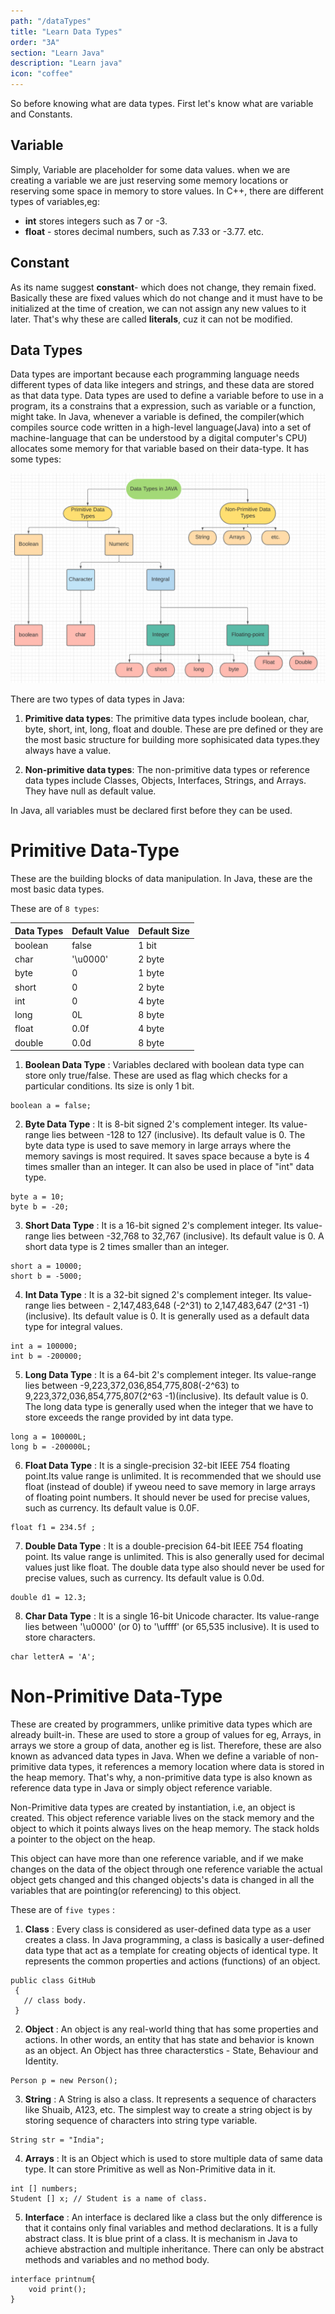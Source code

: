 ```yaml
---
path: "/dataTypes"
title: "Learn Data Types"
order: "3A"
section: "Learn Java"
description: "Learn java"
icon: "coffee"
---
```


So before knowing what are data types. First let's know what are variable and Constants.

## Variable

Simply, Variable are placeholder for some data values. when we are creating a variable we are just
reserving some memory
locations or reserving some space in memory to store values. In C++, there are different types of variables,eg:

- **int** stores integers such as 7 or -3.
- **float** - stores decimal numbers, such as 7.33 or -3.77.
  etc.

## Constant

As its name suggest **constant**- which does not change, they remain fixed. Basically these are fixed values which
do not change and it must have to be initialized at the time of creation, we can not assign any new values to
it later. That's why these are called **literals**, cuz it can not be modified.

## Data Types

Data types are important because each programming language needs different types of data like integers and
strings, and these data are stored as that data type. Data types are used to define a variable before to use in a
program, its a constrains that a expression, such as variable or a function, might take.
In Java, whenever a variable is defined, the compiler(which compiles source code written in a high-level language(Java)
into a set of machine-language that can be understood by a digital computer's CPU) allocates some memory for that
variable based on their data-type. It has some types:

![data-types](./images/dataTypes.png)

There are two types of data types in Java:

1. **Primitive data types**: The primitive data types include boolean, char, byte, short, int, long, float and double. These are pre defined or they are the most basic structure for building more sophisicated data types.they always have a value.

2. **Non-primitive data types**: The non-primitive data types or reference data types include Classes, Objects, Interfaces, Strings, and Arrays. They have null as default value.

In Java, all variables must be declared first before they can be used.

# Primitive Data-Type 

These are the building blocks of data manipulation. In Java, these are the most basic data types. 

These are of `8 types`:

|Data Types   |Default Value    |Default Size   |
|-------------|-----------------|---------------|
|boolean      |false            |1 bit          |
|char         |'\u0000'         |2 byte         |
|byte         |0                |1 byte         |
|short        |0                |2 byte         |
|int          |0                |4 byte         |
|long         |0L               |8 byte         |
|float        |0.0f             |4 byte         |
|double       |0.0d             |8 byte         |

1. **Boolean Data Type** : Variables declared with boolean data type can store only true/false. These are used as flag which checks for a particular conditions. Its size is only 1 bit.
```
boolean a = false;
```
2. **Byte Data Type** : It is 8-bit signed 2's complement integer. Its value-range lies between -128 to 127 (inclusive). Its default value is 0. The byte data type is used to save memory in large arrays where the memory savings is most required. It saves space because a byte is 4 times smaller than an integer. It can also be used in place of "int" data type.
```
byte a = 10;
byte b = -20;
``` 
3. **Short Data Type** : It is a 16-bit signed 2's complement integer. Its value-range lies between -32,768 to 32,767 (inclusive). Its default value is 0. A short data type is 2 times smaller than an integer.
```
short a = 10000;
short b = -5000;  
```
4. **Int Data Type** : It is a 32-bit signed 2's complement integer. Its value-range lies between - 2,147,483,648 (-2^31) to 2,147,483,647 (2^31 -1) (inclusive). Its default value is 0. It is generally used as a default data type for integral values.
```
int a = 100000; 
int b = -200000;
```
5. **Long Data Type** : It is a 64-bit 2's complement integer. Its value-range lies between -9,223,372,036,854,775,808(-2^63) to 9,223,372,036,854,775,807(2^63 -1)(inclusive). Its default value is 0. The long data type is generally used when the integer that we have to store exceeds the range provided by int data type.
```
long a = 100000L;
long b = -200000L; 
```
6. **Float Data Type** : It is a single-precision 32-bit IEEE 754 floating point.Its value range is unlimited. It is recommended that we should use float (instead of double) if yweou need to save memory in large arrays of floating point numbers. It should never be used for precise values, such as currency. Its default value is 0.0F.
```
float f1 = 234.5f ;
```
7. **Double Data Type** : It is a double-precision 64-bit IEEE 754 floating point. Its value range is unlimited. This is also generally used for decimal values just like float. The double data type also should never be used for precise values, such as currency. Its default value is 0.0d.
```
double d1 = 12.3;
```
8. **Char Data Type** : It is a single 16-bit Unicode character. Its value-range lies between '\u0000' (or 0) to '\uffff' (or 65,535 inclusive). It is used to store characters.
```
char letterA = 'A';
``` 

# Non-Primitive Data-Type

These are created by programmers, unlike primitive data types which are already built-in. These are used to store a group of values for eg, Arrays, in arrays we store a group of data, another eg is list. Therefore, these are also known as advanced data types in Java. When we define a variable of non-primitive data types, it references a memory location where data is stored in the heap memory. That's why, a non-primitive data type is also known as reference data type in Java or simply object reference variable.

Non-Primitive data types are created by instantiation, i.e, an object is created. This object reference variable lives on the stack memory and the object to which it points always lives on the heap memory. The stack holds a pointer to the object on the heap.

This object can have more than one reference variable, and if we make changes on the data of the object through one reference variable the actual object gets changed and this changed objects's data is changed in all the variables that are pointing(or referencing) to this object.

These are of `five types` :

1. **Class** : Every class is considered as user-defined data type as a user creates a class. In Java programming, a class is basically a user-defined data type that act as a template for creating objects of identical type. It represents the common properties and actions (functions) of an object.
```
public class GitHub
 { 
   // class body.
 }
 ```
2. **Object** : An object is any real-world thing that has some properties and actions. In other words, an entity that has state and behavior is known as an object. An Object has three characterstics - State, Behaviour and Identity.
```
Person p = new Person();
```
3. **String** : A String is also a class. It represents a sequence of characters like Shuaib, A123, etc. The simplest way to create a string object is by storing sequence of characters into string type variable.
```
String str = "India";
```
4. **Arrays** : It is an Object which is used to store multiple data of same data type. It can store Primitive as well as Non-Primitive data in it. 
```
int [] numbers;
Student [] x; // Student is a name of class.
```
5. **Interface** : An interface is declared like a class but the only difference is that it contains only final variables and method declarations. It is a fully abstract class. It is blue print of a class. It is mechanism in Java to achieve abstraction and multiple inheritance. There can only be abstract methods and variables and no method body.
```
interface printnum{
    void print();
}
```
